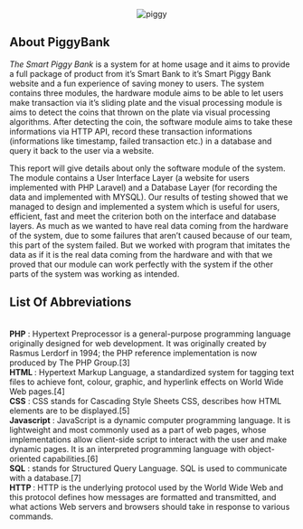 <p align="center"><img src="https://i.ibb.co/Bwx8kqF/piggy.jpg" alt="piggy" border="0"></a></p>

<p align="center">

</p>

## About PiggyBank

<i>The Smart Piggy Bank</i> is a system for at home usage and it aims to provide a full package of product from it’s Smart Bank to it’s Smart Piggy Bank website and a fun experience of saving money to users. The system contains three modules, the hardware module aims to be able to let users make transaction via it’s sliding plate and the visual processing module is aims to detect the coins that thrown on the plate via visual processing algorithms. After detecting the coin, the software module aims to take these informations via HTTP API, record these transaction informations (informations like timestamp, failed transaction etc.)  in a database and query it back to the user via a website. 

This report will give details about only the software module of the system. The module contains a User Interface Layer (a website for users implemented with PHP Laravel) and a Database Layer (for recording the data and implemented with MYSQL).
Our results of testing showed that we managed to design and implemented a system which is useful for users, efficient, fast and meet the criterion both on the interface and database layers. As much as we wanted to have real data coming from the hardware of the system, due to some failures that aren’t caused because of our team, this part of the system failed. But we worked with program that imitates the data as if it is the real data coming from the hardware and with that we proved that our module can work perfectly with the system if the other parts of the system was working as intended.   


## List Of Abbreviations

<br><b>PHP</b>         : Hypertext Preprocessor is a general-purpose programming language originally designed for web development. It was originally created by Rasmus Lerdorf in 1994; the PHP reference implementation is now produced by The PHP Group.[3]
<br><b> HTML  </b>      : Hypertext Markup Language, a standardized system for tagging text files to achieve font, colour, graphic, and hyperlink effects on World Wide Web pages.[4]
<br><b> CSS</b>	        : CSS stands for Cascading Style Sheets CSS, describes how HTML elements are to be displayed.[5]
<br><b>Javascript</b>  : JavaScript is a dynamic computer programming language. It is lightweight and most commonly used as a part of web pages, whose implementations allow client-side script to interact with the user and make dynamic pages. It is an interpreted programming language with object-oriented capabilities.[6]
<br> <b>SQL</b>	        : stands for Structured Query Language. SQL is used to communicate with a database.[7]
<br> <b>HTTP </b>       : HTTP is the underlying protocol used by the World Wide Web and this 	protocol defines how messages are formatted and transmitted, and what 	actions Web servers and browsers should take in response to various 	commands.



